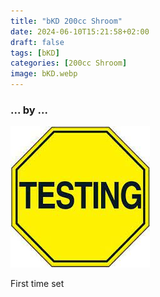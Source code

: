 ```yaml
---
title: "bKD 200cc Shroom"
date: 2024-06-10T15:21:58+02:00
draft: false
tags: [bKD]
categories: [200cc Shroom]
image: bKD.webp
---
```

### ... by ...
![Nothing there](testing.jpg)

First time set